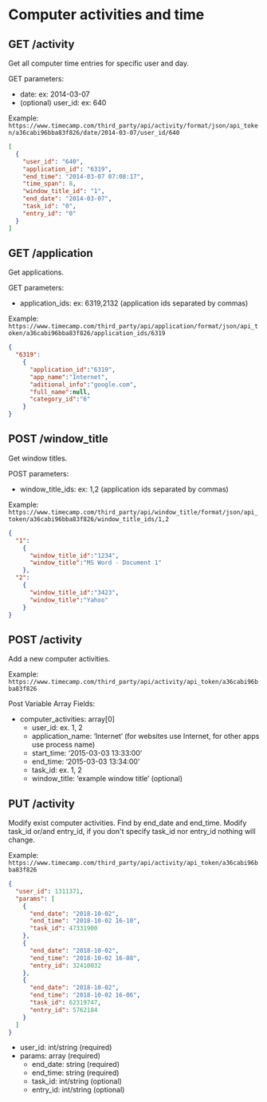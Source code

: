 Computer activities and time
======

GET /activity
----------

Get all computer time entries for specific user and day.

GET parameters:
* date: ex: 2014-03-07
* (optional) user_id: ex: 640

Example:
`https://www.timecamp.com/third_party/api/activity/format/json/api_token/a36cabi96bba83f826/date/2014-03-07/user_id/640`

```json
[
  {
    "user_id": "640",
    "application_id": "6319",
    "end_time": "2014-03-07 07:08:17",
    "time_span": 8,
    "window_title_id": "1",
    "end_date": "2014-03-07",
    "task_id": "0",
    "entry_id": "0"
  }
]
```

GET /application
----------

Get applications.

GET parameters:
* application_ids: ex: 6319,2132 (application ids separated by commas)

Example:
`https://www.timecamp.com/third_party/api/application/format/json/api_token/a36cabi96bba83f826/application_ids/6319`

```json
{
  "6319":
    {
      "application_id":"6319",
      "app_name":"Internet",
      "aditional_info":"google.com",
      "full_name":null,
      "category_id":"6"
    }
}
```

POST /window_title
----------

Get window titles.

POST parameters:
* window_title_ids: ex: 1,2 (application ids separated by commas)

Example:
`https://www.timecamp.com/third_party/api/window_title/format/json/api_token/a36cabi96bba83f826/window_title_ids/1,2`

```json
{
  "1":
    {
      "window_title_id":"1234",
      "window_title":"MS Word - Document 1"
    },
  "2":
    {
      "window_title_id":"3423",
      "window_title":"Yahoo"
    }
}
```

POST /activity
----------

Add a new computer activities.

Example:
`https://www.timecamp.com/third_party/api/activity/api_token/a36cabi96bba83f826`

Post Variable Array Fields:
* computer_activities: array[0]
    * user_id: ex. 1, 2
    * application_name: ‘Internet‘ (for websites use Internet, for other apps use process name)
    * start_time: ‘2015-03-03 13:33:00’
    * end_time: ‘2015-03-03 13:34:00’
    * task_id: ex. 1, 2
    * window_title: ‘example window title’ (optional)


PUT /activity
----------

Modify exist computer activities. Find by end_date and end_time. 
Modify task_id or/and entry_id, if you don't specify task_id nor entry_id nothing will change.

Example:
`https://www.timecamp.com/third_party/api/activity/api_token/a36cabi96bba83f826`

```json
{
  "user_id": 1311371,
  "params": [
    {
      "end_date": "2018-10-02",
      "end_time": "2018-10-02 16-10",
      "task_id": 47331900
    },
    {
      "end_date": "2018-10-02",
      "end_time": "2018-10-02 16-08",
      "entry_id": 32410032
    },
    {
      "end_date": "2018-10-02",
      "end_time": "2018-10-02 16-06",
      "task_id": 62319747,
      "entry_id": 5762184
    }
  ]
}
```

* user_id: int/string (required)
* params: array (required)
    * end_date: string (required)
    * end_time: string (required)
    * task_id: int/string (optional)
    * entry_id: int/string (optional)
